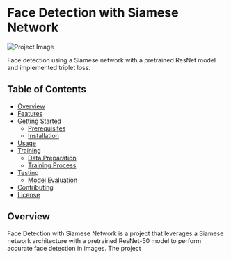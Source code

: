 # Face Detection with Siamese Network

![Project Image](project_image.jpg)

Face detection using a Siamese network with a pretrained ResNet model and implemented triplet loss.

## Table of Contents

- [Overview](#overview)
- [Features](#features)
- [Getting Started](#getting-started)
  - [Prerequisites](#prerequisites)
  - [Installation](#installation)
- [Usage](#usage)
- [Training](#training)
  - [Data Preparation](#data-preparation)
  - [Training Process](#training-process)
- [Testing](#testing)
  - [Model Evaluation](#model-evaluation)
- [Contributing](#contributing)
- [License](#license)

## Overview

Face Detection with Siamese Network is a project that leverages a Siamese network architecture with a pretrained ResNet-50 model to perform accurate face detection in images. The project
